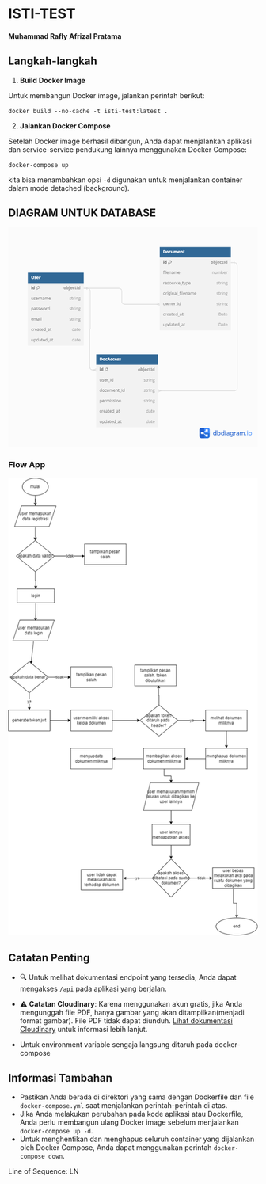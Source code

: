 # ISTI-TEST

#### Muhammad Rafly Afrizal Pratama

## Langkah-langkah

1. **Build Docker Image**

Untuk membangun Docker image, jalankan perintah berikut:

```
docker build --no-cache -t isti-test:latest .
```

2. **Jalankan Docker Compose**

Setelah Docker image berhasil dibangun, Anda dapat menjalankan aplikasi dan service-service pendukung lainnya menggunakan Docker Compose:

```
docker-compose up
```

kita bisa menambahkan opsi `-d` digunakan untuk menjalankan container dalam mode detached (background).



## DIAGRAM UNTUK DATABASE 

<img src="./dbdiagram.png">

### Flow App 
<img src="./flowchart1.png">

## Catatan Penting

- 🔍 Untuk melihat dokumentasi endpoint yang tersedia, Anda dapat mengakses `/api` pada aplikasi yang berjalan.

- ⚠️ **Catatan Cloudinary**: Karena menggunakan akun gratis, jika Anda mengunggah file PDF, hanya gambar yang akan ditampilkan(menjadi format gambar). File PDF tidak dapat diunduh. [Lihat dokumentasi Cloudinary](https://support.cloudinary.com/hc/en-us/articles/360016480179-PDF-or-ZIP-files-appearing-in-Media-Library-but-download-URLs-return-an-error) untuk informasi lebih lanjut.

- Untuk environment variable sengaja langsung ditaruh pada docker-compose

## Informasi Tambahan

- Pastikan Anda berada di direktori yang sama dengan Dockerfile dan file `docker-compose.yml` saat menjalankan perintah-perintah di atas.
- Jika Anda melakukan perubahan pada kode aplikasi atau Dockerfile, Anda perlu membangun ulang Docker image sebelum menjalankan `docker-compose up -d`.
- Untuk menghentikan dan menghapus seluruh container yang dijalankan oleh Docker Compose, Anda dapat menggunakan perintah `docker-compose down`.



Line of Sequence: LN